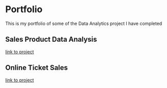 # Portfolio

This is my portfolio of some of the Data Analytics project I have completed

## Sales Product Data Analysis
[link to project](https://github.com/musasmike/Portfolio/blob/main/Sales%20Product%20Data%20Analysis/notebook.ipynb)

## Online Ticket Sales
[link to project](https://app.datacamp.com/workspace/w/5e611ccb-b2f3-413a-bfa4-455bc36cbeb2/edit)
